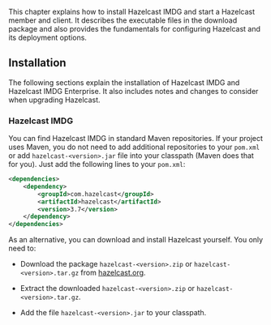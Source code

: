 
This chapter explains how to install Hazelcast IMDG and start a Hazelcast member and client. It describes the executable files in the download package and also provides the fundamentals for configuring Hazelcast and its deployment options.


## Installation

The following sections explain the installation of Hazelcast IMDG and Hazelcast IMDG Enterprise. It also includes notes and changes to consider when upgrading Hazelcast.


### Hazelcast IMDG

You can find Hazelcast IMDG in standard Maven repositories. If your project uses Maven, you do not need to add 
additional repositories to your `pom.xml` or add `hazelcast-<version>.jar` file into your 
classpath (Maven does that for you). Just add the following lines to your `pom.xml`:

```xml
<dependencies>
	<dependency>
		<groupId>com.hazelcast</groupId>
		<artifactId>hazelcast</artifactId>
		<version>3.7</version>
	</dependency>
</dependencies>
```
As an alternative, you can download and install Hazelcast yourself. You only need to:

- Download the package `hazelcast-<version>.zip` or `hazelcast-<version>.tar.gz` from 
<a 
href="http://hazelcast.org/download/" target="_blank">hazelcast.org</a>.

- Extract the downloaded `hazelcast-<version>.zip` or `hazelcast-<version>.tar.gz`.

- Add the file `hazelcast-<version>.jar` to your classpath.

